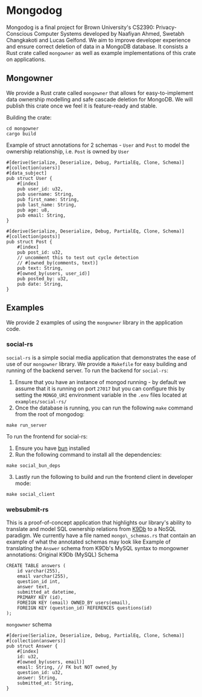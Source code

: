 # Mongodog
Mongodog is a final project for Brown University's CS2390: Privacy-Conscious Computer Systems developed by Naafiyan Ahmed, Swetabh Changkakoti and Lucas Gelfond. We aim to improve developer experience and ensure correct deletion of data in a MongoDB database. It consists a Rust crate called `mongowner` as well as example implementations of this crate on applications.

## Mongowner
We provide a Rust crate called `mongowner` that allows for easy-to-implement data ownership modelling and safe cascade deletion for MongoDB. We will publish this crate once we feel it is feature-ready and stable.

Building the crate:
```
cd mongowner
cargo build
```

Example of struct annotations for 2 schemas - `User` and `Post` to model the ownership relationship, i.e. `Post` is owned by `User`
```
#[derive(Serialize, Deserialize, Debug, PartialEq, Clone, Schema)]
#[collection(users)]
#[data_subject]
pub struct User {
    #[index]
    pub user_id: u32,
    pub username: String,
    pub first_name: String,
    pub last_name: String,
    pub age: u8,
    pub email: String,
}
```
```
#[derive(Serialize, Deserialize, Debug, PartialEq, Clone, Schema)]
#[collection(posts)]
pub struct Post {
    #[index]
    pub post_id: u32,
    // uncomment this to test out cycle detection
    // #[owned_by(comments, text)]
    pub text: String,
    #[owned_by(users, user_id)]
    pub posted_by: u32,
    pub date: String,
}
```

## Examples
We provide 2 examples of using the `mongowner` library in the application code.

### social-rs
`social-rs` is a simple social media application that demonstrates the ease of use of our `mongowner` library. We provide a `Makefile` for easy building and running of the backend server. To run the backend for `social-rs`:
1) Ensure that you have an instance of mongod running - by default we assume that it is running on port `27017` but you can configure this by setting the `MONGO_URI` environment variable in the `.env` files located at `examples/social-rs/`
2) Once the database is running, you can run the following `make` command from the root of mongodog:
```
make run_server
```

To run the frontend for social-rs:
1) Ensure you have [bun](https://bun.sh/) installed
2) Run the following command to install all the dependencies:
```
make social_bun_deps
```
3) Lastly run the following to build and run the frontend client in developer mode:
```
make social_client
```

### websubmit-rs
This is a proof-of-concept application that highlights our library's ability to translate and model SQL ownership relations from [K9Db](https://github.com/brownsys/K9db/) to a NoSQL paradigm. We currently have a file named `mongo\_schemas.rs` that contain an example of what the annotated schemas may look like
Example of translating the `Answer` schema from K9Db's MySQL syntax to mongowner annotations:
Original K9Db (MySQL) Schema
```
CREATE TABLE answers (
    id varchar(255),
    email varchar(255),
    question_id int,
    answer text,
    submitted_at datetime,
    PRIMARY KEY (id),
    FOREIGN KEY (email) OWNED_BY users(email),
    FOREIGN KEY (question_id) REFERENCES questions(id)
);
```

`mongowner` schema
```
#[derive(Serialize, Deserialize, Debug, PartialEq, Clone, Schema)]
#[collection(answers)]
pub struct Answer {
    #[index]
    id: u32,
    #[owned_by(users, email)]
    email: String, // FK but NOT owned_by
    question_id: u32,
    answer: String,
    submitted_at: String,
}
```
